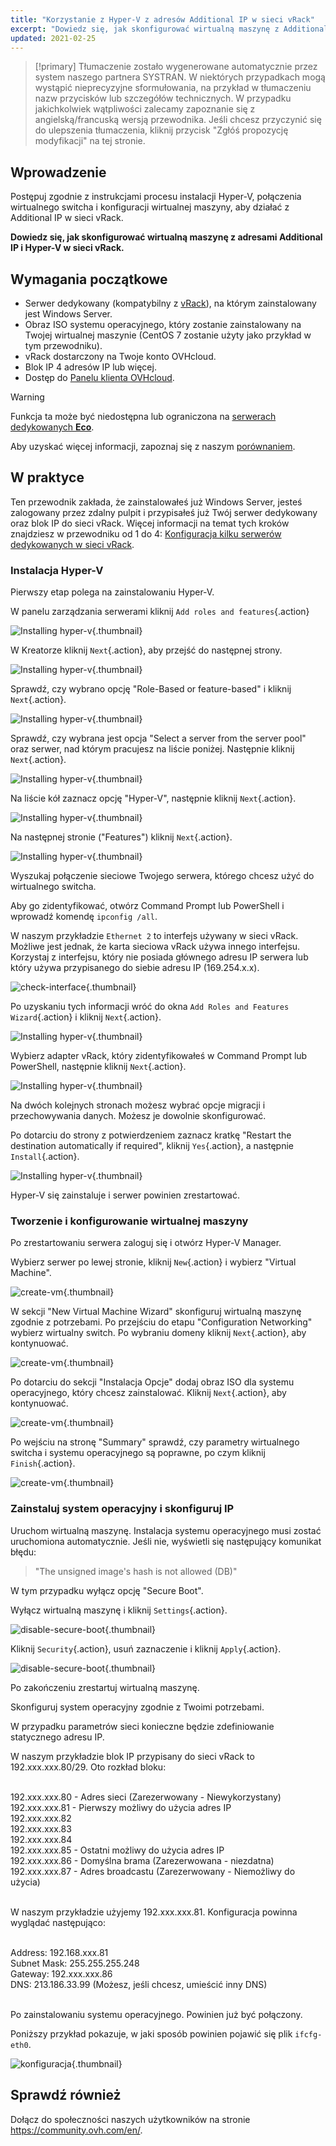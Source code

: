 ```yaml
---
title: "Korzystanie z Hyper-V z adresów Additional IP w sieci vRack"
excerpt: "Dowiedz się, jak skonfigurować wirtualną maszynę z Additional IP i Hyper-V w sieci vRack"
updated: 2021-02-25
---
```


> [!primary]
> Tłumaczenie zostało wygenerowane automatycznie przez system naszego partnera SYSTRAN. W niektórych przypadkach mogą wystąpić nieprecyzyjne sformułowania, na przykład w tłumaczeniu nazw przycisków lub szczegółów technicznych. W przypadku jakichkolwiek wątpliwości zalecamy zapoznanie się z angielską/francuską wersją przewodnika. Jeśli chcesz przyczynić się do ulepszenia tłumaczenia, kliknij przycisk "Zgłóś propozycję modyfikacji" na tej stronie.
> 

## Wprowadzenie

Postępuj zgodnie z instrukcjami procesu instalacji Hyper-V, połączenia wirtualnego switcha i konfiguracji wirtualnej maszyny, aby działać z Additional IP w sieci vRack.

**Dowiedz się, jak skonfigurować wirtualną maszynę z adresami Additional IP i Hyper-V w sieci vRack.**

## Wymagania początkowe

- Serwer dedykowany (kompatybilny z [vRack](https://www.ovh.pl/rozwiazania/vrack/)), na którym zainstalowany jest Windows Server.
- Obraz ISO systemu operacyjnego, który zostanie zainstalowany na Twojej wirtualnej maszynie (CentOS 7 zostanie użyty jako przykład w tym przewodniku).
- vRack dostarczony na Twoje konto OVHcloud.
- Blok IP 4 adresów IP lub więcej.
- Dostęp do [Panelu klienta OVHcloud](https://www.ovh.com/auth/?action=gotomanager&from=https://www.ovh.pl/&ovhSubsidiary=pl).

> [!warning]
> Funkcja ta może być niedostępna lub ograniczona na [serwerach dedykowanych **Eco**](https://eco.ovhcloud.com/pl/about/).
>
> Aby uzyskać więcej informacji, zapoznaj się z naszym [porównaniem](https://eco.ovhcloud.com/pl/compare/).

## W praktyce

Ten przewodnik zakłada, że zainstalowałeś już Windows Server, jesteś zalogowany przez zdalny pulpit i przypisałeś już Twój serwer dedykowany oraz blok IP do sieci vRack. Więcej informacji na temat tych kroków znajdziesz w przewodniku od 1 do 4: [Konfiguracja kilku serwerów dedykowanych w sieci vRack](/pages/bare_metal_cloud/dedicated_servers/vrack_configuring_on_dedicated_server).

### Instalacja Hyper-V

Pierwszy etap polega na zainstalowaniu Hyper-V.

W panelu zarządzania serwerami kliknij `Add roles and features`{.action}

![Installing hyper-v](images/add-roles-features.png){.thumbnail}

W Kreatorze kliknij `Next`{.action}, aby przejść do następnej strony.

![Installing hyper-v](images/add-roles-features-2.png){.thumbnail}

Sprawdź, czy wybrano opcję "Role-Based or feature-based" i kliknij `Next`{.action}.

![Installing hyper-v](images/add-roles-features-3.png){.thumbnail}

Sprawdź, czy wybrana jest opcja "Select a server from the server pool" oraz serwer, nad którym pracujesz na liście poniżej. Następnie kliknij `Next`{.action}.

![Installing hyper-v](images/add-roles-features-4.png){.thumbnail}

Na liście kół zaznacz opcję "Hyper-V", następnie kliknij `Next`{.action}.

![Installing hyper-v](images/add-roles-features-5.png){.thumbnail}

Na następnej stronie ("Features") kliknij `Next`{.action}.

![Installing hyper-v](images/add-roles-features-9.png){.thumbnail}

Wyszukaj połączenie sieciowe Twojego serwera, którego chcesz użyć do wirtualnego switcha.

Aby go zidentyfikować, otwórz Command Prompt lub PowerShell i wprowadź komendę `ipconfig /all`.

W naszym przykładzie `Ethernet 2` to interfejs używany w sieci vRack. Możliwe jest jednak, że karta sieciowa vRack używa innego interfejsu. Korzystaj z interfejsu, który nie posiada głównego adresu IP serwera lub który używa przypisanego do siebie adresu IP (169.254.x.x).

![check-interface](images/ipconfig.png){.thumbnail}

Po uzyskaniu tych informacji wróć do okna `Add Roles and Features Wizard`{.action} i kliknij `Next`{.action}.

![Installing hyper-v](images/add-roles-features-6.png){.thumbnail}

Wybierz adapter vRack, który zidentyfikowałeś w Command Prompt lub PowerShell, następnie kliknij `Next`{.action}.

![Installing hyper-v](images/add-roles-features-7.png){.thumbnail}

Na dwóch kolejnych stronach możesz wybrać opcje migracji i przechowywania danych. Możesz je dowolnie skonfigurować.

Po dotarciu do strony z potwierdzeniem zaznacz kratkę "Restart the destination automatically if required", kliknij `Yes`{.action}, a następnie `Install`{.action}.

![Installing hyper-v](images/add-roles-features-8.png){.thumbnail}

Hyper-V się zainstaluje i serwer powinien zrestartować.

### Tworzenie i konfigurowanie wirtualnej maszyny

Po zrestartowaniu serwera zaloguj się i otwórz Hyper-V Manager.

Wybierz serwer po lewej stronie, kliknij `New`{.action} i wybierz "Virtual Machine".

![create-vm](images/create-vm.png){.thumbnail}

W sekcji "New Virtual Machine Wizard" skonfiguruj wirtualną maszynę zgodnie z potrzebami. Po przejściu do etapu "Configuration Networking" wybierz wirtualny switch. Po wybraniu domeny kliknij `Next`{.action}, aby kontynuować.

![create-vm](images/create-vm-2.png){.thumbnail}

Po dotarciu do sekcji "Instalacja Opcje" dodaj obraz ISO dla systemu operacyjnego, który chcesz zainstalować. Kliknij `Next`{.action}, aby kontynuować.

![create-vm](images/create-vm-3.png){.thumbnail}

Po wejściu na stronę "Summary" sprawdź, czy parametry wirtualnego switcha i systemu operacyjnego są poprawne, po czym kliknij `Finish`{.action}.

![create-vm](images/create-vm-4.png){.thumbnail}

### Zainstaluj system operacyjny i skonfiguruj IP

Uruchom wirtualną maszynę. Instalacja systemu operacyjnego musi zostać uruchomiona automatycznie. Jeśli nie, wyświetli się następujący komunikat błędu:

> "The unsigned image's hash is not allowed (DB)"

W tym przypadku wyłącz opcję "Secure Boot".

Wyłącz wirtualną maszynę i kliknij `Settings`{.action}.

![disable-secure-boot](images/disable-secure-boot.png){.thumbnail}

Kliknij `Security`{.action}, usuń zaznaczenie i kliknij `Apply`{.action}.

![disable-secure-boot](images/disable-secure-boot-2.png){.thumbnail}

Po zakończeniu zrestartuj wirtualną maszynę.

Skonfiguruj system operacyjny zgodnie z Twoimi potrzebami.

W przypadku parametrów sieci konieczne będzie zdefiniowanie statycznego adresu IP.

W naszym przykładzie blok IP przypisany do sieci vRack to 192.xxx.xxx.80/29. Oto rozkład bloku:

<br>
192.xxx.xxx.80 - Adres sieci (Zarezerwowany - Niewykorzystany)<br>
192.xxx.xxx.81 - Pierwszy możliwy do użycia adres IP<br>
192.xxx.xxx.82<br>
192.xxx.xxx.83<br>
192.xxx.xxx.84<br>
192.xxx.xxx.85 - Ostatni możliwy do użycia adres IP<br>
192.xxx.xxx.86 - Domyślna brama (Zarezerwowana - niezdatna)<br>
192.xxx.xxx.87 - Adres broadcastu (Zarezerwowany - Niemożliwy do użycia)<br>
<br>

W naszym przykładzie użyjemy 192.xxx.xxx.81. Konfiguracja powinna wyglądać następująco:

<br>
Address: 192.168.xxx.81<br>
Subnet Mask: 255.255.255.248<br>
Gateway: 192.xxx.xxx.86<br>
DNS: 213.186.33.99 (Możesz, jeśli chcesz, umieścić inny DNS)<br>
<br>

Po zainstalowaniu systemu operacyjnego. Powinien już być połączony.

Poniższy przykład pokazuje, w jaki sposób powinien pojawić się plik `ifcfg-eth0`.

![konfiguracja](images/configured.png){.thumbnail}

## Sprawdź również

Dołącz do społeczności naszych użytkowników na stronie <https://community.ovh.com/en/>.
